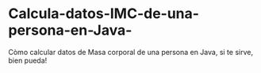 # Calcula-datos-IMC-de-una-persona-en-Java-
Còmo calcular datos de Masa corporal de una persona en Java, si te sirve, bien pueda!
